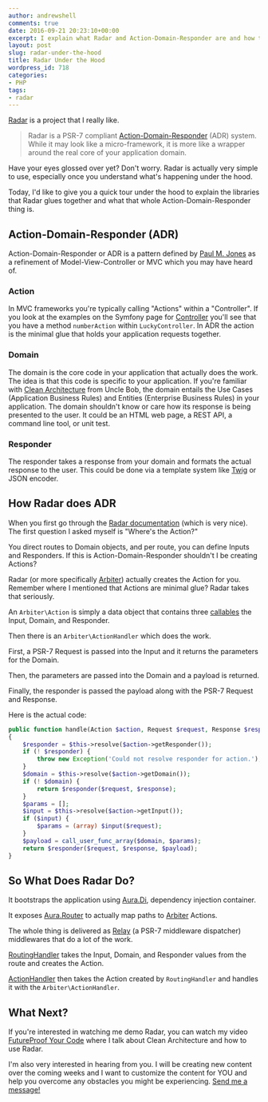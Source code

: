 ```yaml
---
author: andrewshell
comments: true
date: 2016-09-21 20:23:10+00:00
excerpt: I explain what Radar and Action-Domain-Responder are and how they work.
layout: post
slug: radar-under-the-hood
title: Radar Under the Hood
wordpress_id: 718
categories:
- PHP
tags:
- radar
---
```


[Radar](https://github.com/radarphp/Radar.Project) is a project that I really like.

> Radar is a PSR-7 compliant [Action-Domain-Responder](http://pmjones.io/adr/) (ADR) system. While it may look like a micro-framework, it is more like a wrapper around the real core of your application domain.

Have your eyes glossed over yet? Don't worry. Radar is actually very simple to use, especially once you understand what's happening under the hood.

Today, I'd like to give you a quick tour under the hood to explain the libraries that Radar glues together and what that whole Action-Domain-Responder thing is.

## Action-Domain-Responder (ADR)

Action-Domain-Responder or ADR is a pattern defined by [Paul M. Jones](http://paul-m-jones.com/) as a refinement of Model-View-Controller or MVC which you may have heard of.

### Action

In MVC frameworks you're typically calling "Actions" within a "Controller". If you look at the examples on the Symfony page for [Controller](http://symfony.com/doc/current/controller.html) you'll see that you have a method `numberAction` within `LuckyController`. In ADR the action is the minimal glue that holds your application requests together.

### Domain

The domain is the core code in your application that actually does the work. The idea is that this code is specific to your application. If you're familiar with [Clean Architecture](https://8thlight.com/blog/uncle-bob/2012/08/13/the-clean-architecture.html) from Uncle Bob, the domain entails the Use Cases (Application Business Rules) and Entities (Enterprise Business Rules) in your application. The domain shouldn't know or care how its response is being presented to the user. It could be an HTML web page, a REST API, a command line tool, or unit test.

### Responder

The responder takes a response from your domain and formats the actual response to the user. This could be done via a template system like [Twig](http://twig.sensiolabs.org/) or JSON encoder.

## How Radar does ADR

When you first go through the [Radar documentation](http://radarphp.com/) (which is very nice). The first question I asked myself is "Where's the Action?"

You direct routes to Domain objects, and per route, you can define Inputs and Responders. If this is Action-Domain-Responder shouldn't I be creating Actions?

Radar (or more specifically [Arbiter](https://github.com/arbiterphp/Arbiter.Arbiter)) actually creates the Action for you. Remember where I mentioned that Actions are minimal glue? Radar takes that seriously.

An `Arbiter\Action` is simply a data object that contains three [callables](http://php.net/manual/en/language.types.callable.php) the Input, Domain, and Responder.

Then there is an `Arbiter\ActionHandler` which does the work.

First, a PSR-7 Request is passed into the Input and it returns the parameters for the Domain.

Then, the parameters are passed into the Domain and a payload is returned.

Finally, the responder is passed the payload along with the PSR-7 Request and Response.

Here is the actual code:

```php
public function handle(Action $action, Request $request, Response $response)
{
    $responder = $this->resolve($action->getResponder());
    if (! $responder) {
        throw new Exception('Could not resolve responder for action.');
    }
    $domain = $this->resolve($action->getDomain());
    if (! $domain) {
        return $responder($request, $response);
    }
    $params = [];
    $input = $this->resolve($action->getInput());
    if ($input) {
        $params = (array) $input($request);
    }
    $payload = call_user_func_array($domain, $params);
    return $responder($request, $response, $payload);
}
```

## So What Does Radar Do?

It bootstraps the application using [Aura.Di](https://github.com/auraphp/Aura.Di), dependency injection container.

It exposes [Aura.Router](https://github.com/auraphp/Aura.Router) to actually map paths to [Arbiter](https://github.com/arbiterphp/Arbiter.Arbiter) Actions.

The whole thing is delivered as [Relay](https://github.com/relayphp/Relay.Relay) (a PSR-7 middleware dispatcher) middlewares that do a lot of the work.

[RoutingHandler](https://github.com/radarphp/Radar.Adr/blob/1.x/src/Handler/RoutingHandler.php) takes the Input, Domain, and Responder values from the route and creates the Action.

[ActionHandler](https://github.com/radarphp/Radar.Adr/blob/1.x/src/Handler/ActionHandler.php) then takes the Action created by `RoutingHandler` and handles it with the `Arbiter\ActionHandler`.

## What Next?

If you're interested in watching me demo Radar, you can watch my video [FutureProof Your Code](https://www.futureproofphp.com/2016/09/16/futureproof-your-code/) where I talk about Clean Architecture and how to use Radar.

I'm also very interested in hearing from you. I will be creating new content over the coming weeks and I want to customize the content for YOU and help you overcome any obstacles you might be experiencing. [Send me a message!](/contact-andrew/)
